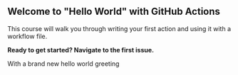## Welcome to "Hello World" with GitHub Actions

This course will walk you through writing your first action and using it with a workflow file. 

**Ready to get started? Navigate to the first issue.**

With a brand new hello world greeting
